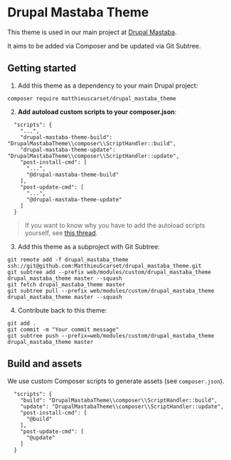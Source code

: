 # Drupal Mastaba Theme

This theme is used in our main project at [Drupal Mastaba](https://github.com/MatthieuScarset/drupal-mastaba).

It aims to be added via Composer and be updated via Git Subtree.

## Getting started

1. Add this theme as a dependency to your main Drupal project:
```
composer require matthieuscarset/drupal_mastaba_theme
```

2. **Add autoload custom scripts to your composer.json**:

```
  "scripts": {
    "...",
    "drupal-mastaba-theme-build": "DrupalMastabaTheme\\composer\\ScriptHandler::build",
    "drupal-mastaba-theme-update": "DrupalMastabaTheme\\composer\\ScriptHandler::update",
    "post-install-cmd": [
      "...",
      "@drupal-mastaba-theme-build"
    ],
    "post-update-cmd": [
      "...",
      "@drupal-mastaba-theme-update"
    ]
  }
```

> If you want to know why you have to add the autoload scripts yourself, see [this thread](https://github.com/composer/composer/issues/1193).


3. Add this theme as a subproject with Git Subtree:
```
git remote add -f drupal_mastaba_theme ssh://git@github.com:MatthieuScarset/drupal_mastaba_theme.git
git subtree add --prefix web/modules/custom/drupal_mastaba_theme drupal_mastaba_theme master --squash
git fetch drupal_mastaba_theme master
git subtree pull --prefix web/modules/custom/drupal_mastaba_theme drupal_mastaba_theme master --squash
```

4. Contribute back to this theme:
```
git add .
git commit -m "Your commit message"
git subtree push --prefix=web/modules/custom/drupal_mastaba_theme drupal_mastaba_theme master
```

## Build and assets

We use custom Composer scripts to generate assets (see `composer.json`).

```
  "scripts": {
    "build": "DrupalMastabaTheme\\composer\\ScriptHandler::build",
    "update": "DrupalMastabaTheme\\composer\\ScriptHandler::update",
    "post-install-cmd": [
      "@build"
    ],
    "post-update-cmd": [
      "@update"
    ]
  }
```
